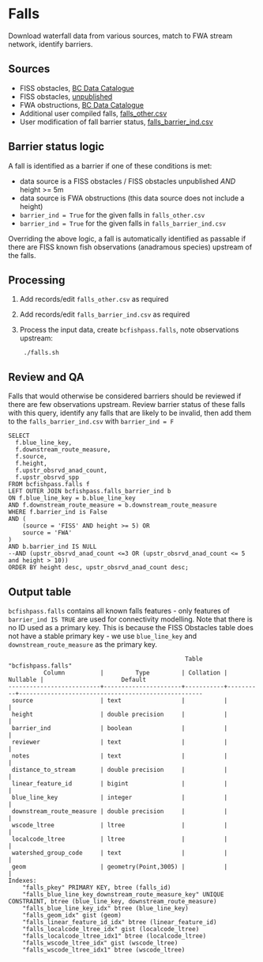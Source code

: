 # Falls

Download waterfall data from various sources, match to FWA stream network, identify barriers.

## Sources

- FISS obstacles, [BC Data Catalogue](https://catalogue.data.gov.bc.ca/dataset/provincial-obstacles-to-fish-passage)
- FISS obstacles, [unpublished](https://www.hillcrestgeo.ca/outgoing/public/whse_fish)
- FWA obstructions, [BC Data Catalogue](https://catalogue.data.gov.bc.ca/dataset/freshwater-atlas-obstructions)
- Additional user compiled falls, [falls_other.csv](../../../../data/falls_other.csv)
- User modification of fall barrier status, [falls_barrier_ind.csv](../../../../data/falls_other.csv)


## Barrier status logic

A fall is identified as a barrier if one of these conditions is met:

- data source is a FISS obstacles / FISS obstacles unpublished *AND* height >= 5m
- data source is FWA obstructions (this data source does not include a height)
- `barrier_ind = True`  for the given falls in `falls_other.csv`
- `barrier_ind = True`  for the given falls in `falls_barrier_ind.csv`

Overriding the above logic, a fall is automatically identified as passable if there are FISS known fish observations (anadramous species) upstream of the falls.


## Processing

1. Add records/edit `falls_other.csv` as required
2. Add records/edit `falls_barrier_ind.csv` as required
3. Process the input data, create `bcfishpass.falls`, note observations upstream:

        ./falls.sh


## Review and QA

Falls that would otherwise be considered barriers should be reviewed if there are few observations upstream.
Review barrier status of these falls with this query, identify any falls that are likely to be invalid, then add them to the `falls_barrier_ind.csv` with `barrier_ind = F`

```
SELECT
  f.blue_line_key,
  f.downstream_route_measure,
  f.source,
  f.height,
  f.upstr_obsrvd_anad_count,
  f.upstr_obsrvd_spp
FROM bcfishpass.falls f
LEFT OUTER JOIN bcfishpass.falls_barrier_ind b
ON f.blue_line_key = b.blue_line_key
AND f.downstream_route_measure = b.downstream_route_measure
WHERE f.barrier_ind is False
AND (
    (source = 'FISS' AND height >= 5) OR
    source = 'FWA'
)
AND b.barrier_ind IS NULL
--AND (upstr_obsrvd_anad_count <=3 OR (upstr_obsrvd_anad_count <= 5 and height > 10))
ORDER BY height desc, upstr_obsrvd_anad_count desc;
```

## Output table

`bcfishpass.falls` contains all known falls features - only features of `barrier_ind IS TRUE` are used for connectivity modelling.
Note that there is no ID used as a primary key. This is because the FISS Obstacles table does not have a stable primary key - we use `blue_line_key` and `downstream_route_measure` as the primary key.
```
                                                  Table "bcfishpass.falls"
          Column          |         Type         | Collation | Nullable |                      Default
--------------------------+----------------------+-----------+----------+----------------------------------------------------
 source                   | text                 |           |          |
 height                   | double precision     |           |          |
 barrier_ind              | boolean              |           |          |
 reviewer                 | text                 |           |          |
 notes                    | text                 |           |          |
 distance_to_stream       | double precision     |           |          |
 linear_feature_id        | bigint               |           |          |
 blue_line_key            | integer              |           |          |
 downstream_route_measure | double precision     |           |          |
 wscode_ltree             | ltree                |           |          |
 localcode_ltree          | ltree                |           |          |
 watershed_group_code     | text                 |           |          |
 geom                     | geometry(Point,3005) |           |          |
Indexes:
    "falls_pkey" PRIMARY KEY, btree (falls_id)
    "falls_blue_line_key_downstream_route_measure_key" UNIQUE CONSTRAINT, btree (blue_line_key, downstream_route_measure)
    "falls_blue_line_key_idx" btree (blue_line_key)
    "falls_geom_idx" gist (geom)
    "falls_linear_feature_id_idx" btree (linear_feature_id)
    "falls_localcode_ltree_idx" gist (localcode_ltree)
    "falls_localcode_ltree_idx1" btree (localcode_ltree)
    "falls_wscode_ltree_idx" gist (wscode_ltree)
    "falls_wscode_ltree_idx1" btree (wscode_ltree)
```